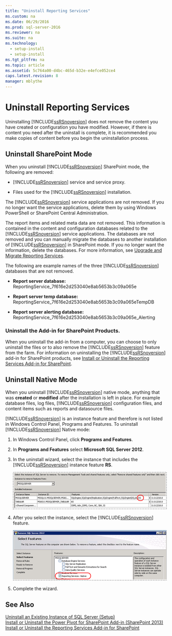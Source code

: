 ```yaml
---
title: "Uninstall Reporting Services"
ms.custom: na
ms.date: 06/29/2016
ms.prod: sql-server-2016
ms.reviewer: na
ms.suite: na
ms.technology: 
  - setup-install
  - setup-install
ms.tgt_pltfrm: na
ms.topic: article
ms.assetid: 5c764a00-d4bc-465d-b32e-e4efce052ce4
caps.latest.revision: 8
manager: mblythe
---
```

# Uninstall Reporting Services
Uninstalling [!INCLUDE[ssRSnoversion](../../Topics/TopicNameContainA/includes/ssRSnoversion_md.md)] does not remove the content you have created or configuration you have modified. However, if there is content you need after the uninstall is complete, it is recommended you make copies of content before you begin the uninstallation process.  
  
## Uninstall SharePoint Mode  
 When you uninstall [!INCLUDE[ssRSnoversion](../../Topics/TopicNameContainA/includes/ssRSnoversion_md.md)] SharePoint mode, the following are removed:  
  
-   [!INCLUDE[ssRSnoversion](../../Topics/TopicNameContainA/includes/ssRSnoversion_md.md)] service and service proxy.  
  
-   Files used for the [!INCLUDE[ssRSnoversion](../../Topics/TopicNameContainA/includes/ssRSnoversion_md.md)] installation.  
  
 The [!INCLUDE[ssRSnoversion](../../Topics/TopicNameContainA/includes/ssRSnoversion_md.md)] service applications are not removed. If you no longer want the service applications, delete them by using Windows PowerShell or SharePoint Central Administration.  
  
 The report items and related meta data are not removed. This information is contained in the content and configuration databases related to the [!INCLUDE[ssRSnoversion](../../Topics/TopicNameContainA/includes/ssRSnoversion_md.md)] service applications. The databases are not removed and you can manually migrate the databases to another installation of [!INCLUDE[ssRSnoversion](../../Topics/TopicNameContainA/includes/ssRSnoversion_md.md)] in SharePoint mode. If you no longer want the information, delete the databases. For more information, see [Upgrade and Migrate Reporting Services](../../Topics/TopicNameNotContainA/Upgrade-and-Migrate-Reporting-Services.md).  
  
 The following are example names of the three [!INCLUDE[ssRSnoversion](../../Topics/TopicNameContainA/includes/ssRSnoversion_md.md)] databases that are not removed.  
  
-   **Report server database:** ReportingService_7f616e2d253040e8ab5653b3c09a065e  
  
-   **Report server temp database:** ReportingService_7f616e2d253040e8ab5653b3c09a065eTempDB  
  
-   **Report server alerting database:** ReportingService_7f616e2d253040e8ab5653b3c09a065e_Alerting  
  
### Uninstall the Add-in for SharePoint Products.  
 When you uninstall the add-in from a computer, you can choose to only uninstall the files or to also remove the [!INCLUDE[ssRSnoversion](../../Topics/TopicNameContainA/includes/ssRSnoversion_md.md)] feature from the farm. For information on uninstalling the [!INCLUDE[ssRSnoversion](../../Topics/TopicNameContainA/includes/ssRSnoversion_md.md)] add-in for SharePoint products, see [Install or Uninstall the Reporting Services Add-in for SharePoint](../../Topics/TopicNameNotContainA/Install-or-Uninstall-the-Reporting-Services-Add-in-for-SharePoint.md).  
  
## Uninstall Native Mode  
 When you uninstall [!INCLUDE[ssRSnoversion](../../Topics/TopicNameContainA/includes/ssRSnoversion_md.md)] native mode, anything that was **created** or **modified** after the installation is left in place. For example database files, log files, [!INCLUDE[ssRSnoversion](../../Topics/TopicNameContainA/includes/ssRSnoversion_md.md)] configuration files, and content items such as reports and datasource files.  
  
 [!INCLUDE[ssRSnoversion](../../Topics/TopicNameContainA/includes/ssRSnoversion_md.md)] is an instance feature and therefore is not listed in Windows Control Panel, Programs and Features. To uninstall [!INCLUDE[ssRSnoversion](../../Topics/TopicNameContainA/includes/ssRSnoversion_md.md)] Native mode:  
  
1.  In Windows Control Panel, click **Programs and Features**.  
  
2.  In **Programs and Features** select **Microsoft SQL Server 2012**.  
  
3.  In the uninstall wizard, select the instance that includes the [!INCLUDE[ssRSnoversion](../../Topics/TopicNameContainA/includes/ssRSnoversion_md.md)] instance feature **RS**.  
  
     ![rs&#95;nativemode&#95;uninstall&#95;selectinstance](../../Topics/TopicNameNotContainA/media/rs_nativemode_uninstall_selectinstance.gif "rs_nativemode_uninstall_selectinstance")  
  
4.  After you select the instance, select the [!INCLUDE[ssRSnoversion](../../Topics/TopicNameContainA/includes/ssRSnoversion_md.md)] feature.  
  
     ![rs&#95;nativemode&#95;uninstall&#95;selectfeatures](../../Topics/TopicNameNotContainA/media/rs_nativemode_uninstall_selectfeatures.gif "rs_nativemode_uninstall_selectfeatures")  
  
5.  Complete the wizard.  
  
## See Also  
 [Uninstall an Existing Instance of SQL Server (Setup)](../../Topics/TopicNameNotContainA/Uninstall-an-Existing-Instance-of-SQL-Server--Setup-.md)   
 [Install or Uninstall the Power Pivot for SharePoint Add-in (SharePoint 2013)](../../Topics/TopicNameNotContainA/Install-or-Uninstall-the-Power-Pivot-for-SharePoint-Add-in--SharePoint-2013-.md)   
 [Install or Uninstall the Reporting Services Add-in for SharePoint](../../Topics/TopicNameNotContainA/Install-or-Uninstall-the-Reporting-Services-Add-in-for-SharePoint.md)